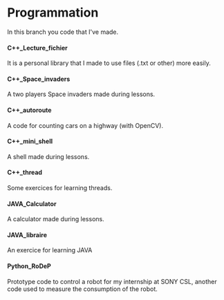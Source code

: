# Programmation

In this branch you code that I've made.

#### C++_Lecture_fichier
It is a personal library that I made to use files (.txt or other) more easily.

#### C++_Space_invaders
A two players Space invaders made during lessons.

#### C++_autoroute
A code for counting cars on a highway (with OpenCV).

#### C++_mini_shell
A shell made during lessons.

#### C++_thread
Some exercices for learning threads.

#### JAVA_Calculator
A calculator made during lessons.

#### JAVA_libraire
An exercice for learning JAVA

#### Python_RoDeP
Prototype code to control a robot for my internship at SONY CSL, another code used to measure the consumption of the robot.
